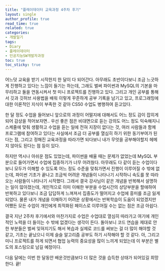 ```yaml
---
title: "플레이데이터 교육과정 4주차 후기"
layout: single
author_profile: true
read_time: true
related: true
categories:
- 개발일기
tags:
- Diary
- 플레이데이터
- 인공지능SW개발자과정
toc: true
toc_sticky: true
---
```



어느덧 교육을 받기 시작한지 한 달이 다 되어간다. 아무래도 초반이다보니 조금 느긋하게 진행하고 있다는 느낌이 들기는 하는데, 그래도 벌써 파이썬과 MySQL의 기본을 마무리하고 둘을 연동시켜서 첫 미니 프로젝트를 진행하고 있다. 그리고 개인 공부를 통해서 깃과 깃허브 사용법을 배워 이렇게 꾸준하게 공부 기록을 남기고 있고, 프로그래밍에 대한 이론적인 지식이 부족한 것 같아 CS50 수업도 병행하여 듣고있다.

한 달 정도 수업을 들어보니 앞으로의 과정이 어떨지에 대해서도 어느 정도 감이 잡히게 되어 감상을 적어보자면.. 우선 좋은 점은 비대면으로 듣는 강의도 어느 정도 익숙해지니 스케줄에 맞춰 생활하고 수업을 듣는 일에 전혀 지장이 없다는 것, 여러 사람들과 함께 프로그램에 참여하고 있다는 사실에서 조금 더 공부를 열심히 하기 위한 동기부여가 된다는 점, 그리고 정해진 교육과정을 따라가면 되다보니 내가 무엇을 공부해야할지 헤메지 않아도 된다는 점 등이 있다.

하지만 역시나 아쉬운 점도 있었는데, 파이썬을 배울 때는 문제가 없었는데 MySQL 부분으로 들어가면서 수업에 집중하기가 너무 어려웠다. 아무래도 다 같이 듣는 수업이다보니 모두가 이해할 수 있도록 어느 정도 수준을 맞춰가면서 진행이 이루어질 수 밖에 없는데, 파이썬 기초가 끝나고 조금씩 어려운 개념들이 나타나기 시작하니 속도를 못 따라오는 사람들이 나타나기 시작했다. 그래서 결국 강사님이 같은 개념을 반복해서 설명하는 일이 많아졌는데, 개인적으로 이미 이해한 부분을 수업시간의 상당부분을 할애하여 반복하고 있다보니 조금 답답하게 느껴져서 집중도가 떨어지고 수업에 흥미를 조금 잃게되었다. 물론 내가 개념을 이해하기 어려운 상황에서는 반복학습이 도움이 되었겠지만 어쨌든 모든 수업이 개인에게 최적화된 페이스로 이루어질 수는 없는 점은 조금 아쉽다.

결국 지난 2주차 후기에서와 마찬가지로 수업은 수업대로 열심히 따라가고 여기에 개인적인 노력을 더 들이는 수 밖에 없겠다는 생각이 든다. 돌아보니 코드 연습을 제대로 안한 부분들은 벌써 잊혀지기도 해서 복습과 실제로 코드를 써보는 걸 더 많이 해야할 것 같고, 기초는 끝났으니 이제 슬슬 알고리즘 공부도 하기 시작해야 할 것 같다. 아, 그리고 미니 프로젝트를 하게 되면서 협업 능력의 중요성을 많이 느끼게 되었는데 이 부분은 별도의 포스팅으로 남길 예정이다.

다음 달에는 이번 한 달동안 배운것만큼보다 더 많은 것을 습득한 상태가 되어있길 희망한다. 끝!
